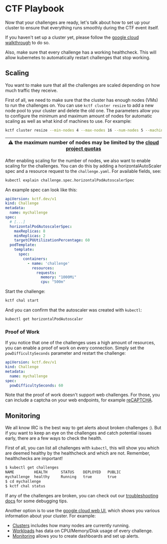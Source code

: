 # CTF Playbook

Now that your challenges are ready, let's talk about how to set up your cluster to ensure that everything runs smoothly during the CTF event itself.

If you haven't set up a cluster yet, please follow the [google cloud walkthrough](google-cloud.md) to do so.

Also, make sure that every challenge has a working healthcheck. This will allow kubernetes to automatically restart challenges that stop working.

## Scaling

You want to make sure that all the challenges are scaled depending on how much traffic they receive.

First of all, we need to make sure that the cluster has enough nodes (VMs) to run the challenges on.
You can use `kctf cluster resize` to add a new node pool to your cluster and delete the old one.
The parameters allow you to configure the minimum and maximum amount of nodes for automatic scaling as well as what kind of machines to use. For example:

```sh
kctf cluster resize --min-nodes 4 --max-nodes 16 --num-nodes 5 --machine-type n2-standard-4
```

| :warning: the maximum number of nodes may be limited by the [cloud project quotas](https://cloud.google.com/compute/quotas) |
| --- |

After enabling scaling for the number of nodes, we also want to enable scaling for the challenges. You can do this by adding a horizontalAutoScaler spec and a resource request to the `challenge.yaml`.
For available fields, see:

```sh
kubectl explain challenge.spec.horizontalPodAutoscalerSpec
```

An example spec can look like this:

```yaml
apiVersion: kctf.dev/v1
kind: Challenge
metadata:
  name: mychallenge
spec:
  # [...]
  horizontalPodAutoscalerSpec:
    maxReplicas: 8
    minReplicas: 2
    targetCPUUtilizationPercentage: 60
  podTemplate:
    template:
      spec:
        containers:
          - name: 'challenge'
            resources:
              requests:
                memory: "1000Mi"
                cpu: "500m"
```

Start the challenge:

```sh
kctf chal start
```

And you can confirm that the autoscaler was created with `kubectl`:

```sh
kubectl get horizontalPodAutoscaler
```

### Proof of Work

If you notice that one of the challenges uses a high amount of resources, you can enable a proof of work on every connection.
Simply set the `powDifficultySeconds` parameter and restart the challenge:

```yaml
apiVersion: kctf.dev/v1
kind: Challenge
metadata:
  name: mychallenge
spec:
  powDifficultySeconds: 60
```

Note that the proof of work doesn't support web challenges. For those, you can include a captcha on your web endpoints, for example [reCAPTCHA](https://www.google.com/recaptcha/about/).

## Monitoring

We all know IRC is the best way to get alerts about broken challenges :). But if you want to keep an eye on the challenges and catch potential issues early, there are a few ways to check the health.

First of all, you can list all challenges with `kubectl`, this will show you which are deemed healthy by the healthcheck and which are not. Remember, healthchecks are important!

```sh
$ kubectl get challenges
NAME         HEALTH      STATUS    DEPLOYED   PUBLIC
mychallenge  healthy     Running   true       true
$ cd mychallenge
$ kctf chal status
```

If any of the challenges are broken, you can check out our [troubleshooting docs](troubleshooting.md) for some debugging tips.

Another option is to use the [google cloud web UI](https://console.cloud.google.com), which shows you various information about your cluster. For example:
* [Clusters](https://console.cloud.google.com/kubernetes/list) includes how many nodes are currently running.
* [Workloads](https://console.cloud.google.com/kubernetes/workload) has data on CPU/Memory/Disk usage of every challenge.
* [Monitoring](https://console.cloud.google.com/monitoring) allows you to create dashboards and set up alerts.
